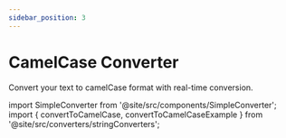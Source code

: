 ```yaml
---
sidebar_position: 3
---
```


# CamelCase Converter

Convert your text to camelCase format with real-time conversion.

import SimpleConverter from '@site/src/components/SimpleConverter';
import { convertToCamelCase, convertToCamelCaseExample } from '@site/src/converters/stringConverters';

<SimpleConverter
  conversion={convertToCamelCase}
  placeholder="Enter text to convert to camelCase..."
  language="text"
  exampleInput={convertToCamelCaseExample.input}
  showPreview={true}
  previewMode="inline"
/>